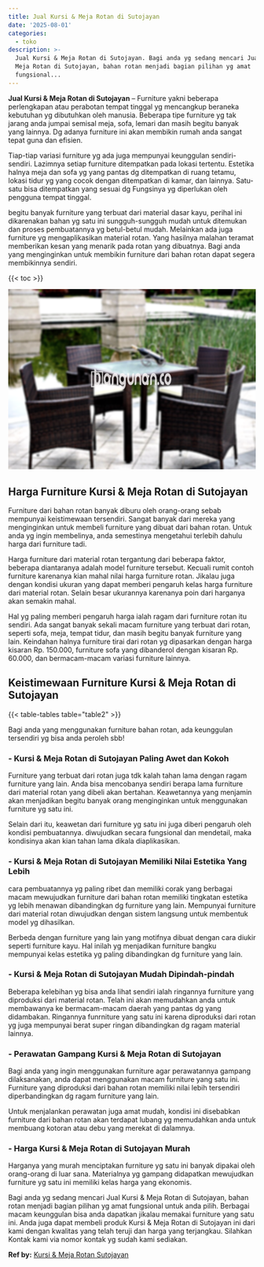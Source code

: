 ```yaml
---
title: Jual Kursi & Meja Rotan di Sutojayan
date: '2025-08-01'
categories:
  - toko
description: >-
  Jual Kursi & Meja Rotan di Sutojayan. Bagi anda yg sedang mencari Jual Kursi &
  Meja Rotan di Sutojayan, bahan rotan menjadi bagian pilihan yg amat
  fungsional...
---
```


**Jual Kursi & Meja Rotan di Sutojayan** – Furniture yakni beberapa perlengkapan atau perabotan tempat tinggal yg mencangkup beraneka kebutuhan yg dibutuhkan oleh manusia. Beberapa tipe furniture yg tak jarang anda jumpai semisal meja, sofa, lemari dan masih begitu banyak yang lainnya. Dg adanya furniture ini akan membikin rumah anda sangat tepat guna dan efisien.

Tiap-tiap variasi furniture yg ada juga mempunyai keunggulan sendiri-sendiri. Lazimnya setiap furniture ditempatkan pada lokasi tertentu. Estetika halnya meja dan sofa yg yang pantas dg ditempatkan di ruang tetamu, lokasi tidur yg yang cocok dengan ditempatkan di kamar, dan lainnya. Satu-satu bisa ditempatkan yang sesuai dg Fungsinya yg diperlukan oleh pengguna tempat tinggal.

begitu banyak furniture yang terbuat dari material dasar kayu, perihal ini dikarenakan bahan yg satu ini sungguh-sungguh mudah untuk ditemukan dan proses pembuatannya yg betul-betul mudah. Melainkan ada juga furniture yg mengaplikasikan material rotan. Yang hasilnya malahan teramat memberikan kesan yang menarik pada rotan yang dibuatnya. Bagi anda yang menginginkan untuk membikin furniture dari bahan rotan dapat segera membikinnya sendiri.

{{< toc >}}

![Jual Kursi & Meja Rotan di Sutojayan](/images/kursi-meja-rotan-murah22.png)

## Harga Furniture Kursi & Meja Rotan di Sutojayan

Furniture dari bahan rotan banyak diburu oleh orang-orang sebab mempunyai keistimewaan tersendiri. Sangat banyak dari mereka yang menginginkan untuk membeli furniture yang dibuat dari bahan rotan. Untuk anda yg ingin membelinya, anda semestinya mengetahui terlebih dahulu harga dari furniture tadi.

Harga furniture dari material rotan tergantung dari beberapa faktor, beberapa diantaranya adalah model furniture tersebut. Kecuali rumit contoh furniture karenanya kian mahal nilai harga furniture rotan. Jikalau juga dengan kondisi ukuran yang dapat memberi pengaruh kelas harga furniture dari material rotan. Selain besar ukurannya karenanya poin dari harganya akan semakin mahal.

Hal yg paling memberi pengaruh harga ialah ragam dari furniture rotan itu sendiri. Ada sangat banyak sekali macam furniture yang terbuat dari rotan, seperti sofa, meja, tempat tidur, dan masih begitu banyak furniture yang lain. Keindahan halnya furniture tirai dari rotan yg dipasarkan dengan harga kisaran Rp. 150.000, furniture sofa yang dibanderol dengan kisaran Rp. 60.000, dan bermacam-macam variasi furniture lainnya.

## Keistimewaan Furniture Kursi & Meja Rotan di Sutojayan

{{< table-tables table="table2" >}}

Bagi anda yang menggunakan furniture bahan rotan, ada keunggulan tersendiri yg bisa anda peroleh sbb!

### \- Kursi & Meja Rotan di Sutojayan Paling Awet dan Kokoh

Furniture yang terbuat dari rotan juga tdk kalah tahan lama dengan ragam furniture yang lain. Anda bisa mencobanya sendiri berapa lama furniture dari material rotan yang dibeli akan bertahan. Keawetannya yang menjamin akan menjadikan begitu banyak orang menginginkan untuk menggunakan furniture yg satu ini.

Selain dari itu, keawetan dari furniture yg satu ini juga diberi pengaruh oleh kondisi pembuatannya. diwujudkan secara fungsional dan mendetail, maka kondisinya akan kian tahan lama dikala diaplikasikan.

### \- Kursi & Meja Rotan di Sutojayan Memiliki Nilai Estetika Yang Lebih

cara pembuatannya yg paling ribet dan memiliki corak yang berbagai macam mewujudkan furniture dari bahan rotan memiliki tingkatan estetika yg lebih menawan dibandingkan dg furniture yang lain. Mempunyai furniture dari material rotan diwujudkan dengan sistem langsung untuk membentuk model yg dihasilkan.

Berbeda dengan furniture yang lain yang motifnya dibuat dengan cara diukir seperti furniture kayu. Hal inilah yg menjadikan furniture bangku mempunyai kelas estetika yg paling dibandingkan dg furniture yang lain.

### \- Kursi & Meja Rotan di Sutojayan Mudah Dipindah-pindah

Beberapa kelebihan yg bisa anda lihat sendiri ialah ringannya furniture yang diproduksi dari material rotan. Telah ini akan memudahkan anda untuk membawanya ke bermacam-macam daerah yang pantas dg yang didambakan. Ringannya funrniture yang satu ini karena diproduksi dari rotan yg juga mempunyai berat super ringan dibandingkan dg ragam material lainnya.

### \- Perawatan Gampang Kursi & Meja Rotan di Sutojayan

Bagi anda yang ingin menggunakan furniture agar perawatannya gampang dilaksanakan, anda dapat menggunakan macam furniture yang satu ini. Furniture yang diproduksi dari bahan rotan memiliki nilai lebih tersendiri diperbandingkan dg ragam furniture yang lain.

Untuk menjalankan perawatan juga amat mudah, kondisi ini disebabkan furniture dari bahan rotan akan terdapat lubang yg memudahkan anda untuk membuang kotoran atau debu yang merekat di dalamnya.

### \- Harga Kursi & Meja Rotan di Sutojayan Murah

Harganya yang murah menciptakan furniture yg satu ini banyak dipakai oleh orang-orang di luar sana. Materialnya yg gampang didapatkan mewujudkan furniture yg satu ini memiliki kelas harga yang ekonomis.

Bagi anda yg sedang mencari Jual Kursi & Meja Rotan di Sutojayan, bahan rotan menjadi bagian pilihan yg amat fungsional untuk anda pilih. Berbagai macam keunggulan bisa anda dapatkan jikalau memakai furniture yang satu ini. Anda juga dapat membeli produk Kursi & Meja Rotan di Sutojayan ini dari kami dengan kwalitas yang telah teruji dan harga yang terjangkau. Silahkan Kontak kami via nomor kontak yg sudah kami sediakan.

**Ref by:** [Kursi & Meja Rotan Sutojayan](https://id.wikipedia.org/wiki/Kursi)
